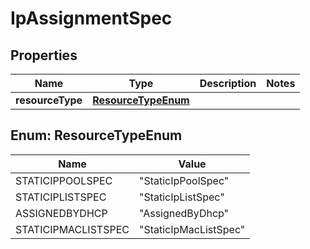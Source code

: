 # IpAssignmentSpec

## Properties
Name | Type | Description | Notes
------------ | ------------- | ------------- | -------------
**resourceType** | [**ResourceTypeEnum**](#ResourceTypeEnum) |  | 

<a name="ResourceTypeEnum"></a>
## Enum: ResourceTypeEnum
Name | Value
---- | -----
STATICIPPOOLSPEC | &quot;StaticIpPoolSpec&quot;
STATICIPLISTSPEC | &quot;StaticIpListSpec&quot;
ASSIGNEDBYDHCP | &quot;AssignedByDhcp&quot;
STATICIPMACLISTSPEC | &quot;StaticIpMacListSpec&quot;
